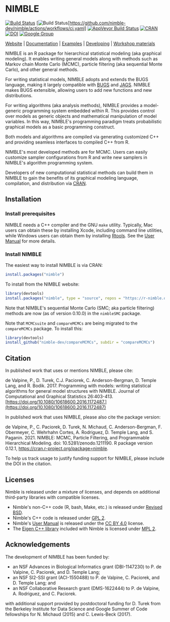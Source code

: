 # NIMBLE

[![Build Status](https://travis-ci.org/nimble-dev/nimble.svg?branch=devel)](https://travis-ci.org/nimble-dev/nimble)
[![Build Status](https://github.com/nimble-dev/nimble/actions/workflows/ci.yaml)[https://github.com/nimble-dev/nimble/actions/workflows/ci.yaml]
[![AppVeyor Build Status](https://ci.appveyor.com/api/projects/status/github/nimble-dev/nimble?branch=devel&svg=true)](https://ci.appveyor.com/project/nimble-dev/nimble)
[![CRAN](http://www.r-pkg.org/badges/version/nimble)](https://CRAN.R-project.org/package=nimble)
[![DOI](https://zenodo.org/badge/DOI/10.5281/zenodo.1211190.svg)](https://zenodo.org/record/1211190)
[![Google Group](https://img.shields.io/badge/google-group-blue.svg)](https://groups.google.com/forum/#!forum/nimble-users)

[Website](https://r-nimble.org/) |
[Documentation](https://r-nimble.org/manuals/NimbleUserManual.pdf) |
[Examples](https://r-nimble.org/examples) |
[Developing](https://nimble-dev.github.io/nimble-docs) |
[Workshop materials](https://github.com/nimble-training)

NIMBLE is an R package for hierarchical statistical modeling (aka
graphical modeling).  It enables writing general models along with
methods such as Markov chain Monte Carlo (MCMC), particle filtering
(aka sequential Monte Carlo), and other general methods.

For writing statistical models, NIMBLE adopts and extends the BUGS
language, making it largely compatible with
[BUGS](https://www.mrc-bsu.cam.ac.uk/software/bugs) and
[JAGS](http://mcmc-jags.sourceforge.net/).  NIMBLE makes BUGS
extensible, allowing users to add new functions and new distributions.

For writing algorithms (aka analysis methods), NIMBLE provides a
model-generic programming system embedded within R.  This provides
control over models as generic objects and mathematical manipulation
of model variables. In this way, NIMBLE's programming paradigm treats
probabilistic graphical models as a basic programming construct.

Both models and algorithms are compiled via generating customized C++
and providing seamless interfaces to compiled C++ from R.

NIMBLE's most developed methods are for MCMC.  Users can easily
customize sampler configurations from R and write new samplers in
NIMBLE's algorithm programming system.

Developers of new computational statistical methods can build them in
NIMBLE to gain the benefits of its graphical modeling language,
compilation, and distribution via [CRAN](https://cran.r-project.org/).

## Installation

### Install prerequisites

NIMBLE needs a C++ compiler and the GNU `make` utility.
Typically, Mac users can obtain these by installing Xcode, including
command line utilities, while Windows users can obtain them by
installing [Rtools](https://cran.r-project.org/bin/windows/Rtools/).
See the [User Manual](https://r-nimble.org/manuals/NimbleUserManual.pdf#page=26) for more details.

### Install NIMBLE

The easiest way to install NIMBLE is via CRAN:
```r
install.packages("nimble")
```

To install from the NIMBLE website:
```r
library(devtools)
install.packages("nimble", type = "source", repos = "https://r-nimble.org")
```

Note that NIMBLE's sequential Monte Carlo (SMC; aka particle filtering) methods are now (as of version 0.10.0) in the `nimbleSMC` package.

Note that `MCMCsuite` and `compareMCMCs` are being migrated to the `compareMCMCs` package.  To install this:
```r
library(devtools)
install_github("nimble-dev/compareMCMCs", subdir = "compareMCMCs")
```

## Citation

In published work that uses or mentions NIMBLE, please cite:

de Valpine, P., D. Turek, C.J. Paciorek, C. Anderson-Bergman,
D. Temple Lang, and R. Bodik. 2017. Programming with models: writing
statistical algorithms for general model structures with
NIMBLE. Journal of Computational and Graphical Statistics 26:403-413. [https://doi.org/10.1080/10618600.2016.1172487.](https://doi.org/10.1080/10618600.2016.1172487)

In published work that uses NIMBLE, please also cite the package version:

de Valpine, P., C. Paciorek, D. Turek, N. Michaud, C. Anderson-Bergman, F. Obermeyer, C. Wehrhahn Cortes, A. Rodriguez, D. Temple Lang, and S. Paganin. 2021. NIMBLE: MCMC, Particle Filtering, and Programmable Hierarchical Modeling.  doi: 10.5281/zenodo.1211190. R package version 0.12.1, https://cran.r-project.org/package=nimble.

To help us track usage to justify funding support for NIMBLE, please include the DOI in the citation.

## Licenses

Nimble is released under a mixture of licenses,
and depends on additional third-party libraries with compatible licenses.

- Nimble's non-C++ code (R, bash, Make, etc.) is released under
  [Revised BSD](LICENSE).
- Nimble's C++ code is released under
  [GPL 2](https://www.gnu.org/licenses/gpl-2.0.html).
- Nimble's [User Manual](UserManual) is released under the
  [CC BY 4.0](https://creativecommons.org/licenses/by/4.0/) license.
- The [Eigen C++ library](http://eigen.tuxfamily.org) included with Nimble is
  licensed under [MPL 2](https://www.mozilla.org/en-US/MPL/2.0/).

## Acknowledgements

The development of NIMBLE has been funded by:

* an NSF Advances in Biological Informatics grant (DBI-1147230) to P. de Valpine, C. Paciorek, and D. Temple Lang;
* an NSF SI2-SSI grant  (ACI-1550488) to P. de Valpine, C. Paciorek, and D. Temple Lang; and
* an NSF Collaborative Research grant (DMS-1622444) to P. de Valpine, A. Rodriguez, and C. Paciorek.

with additional support provided by postdoctoral funding for D. Turek from the Berkeley Institute for Data Science and Google Summer of Code fellowships for N. Michaud (2015) and C. Lewis-Beck (2017).


